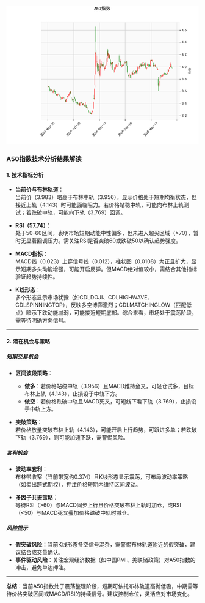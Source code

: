![图](SH300.png)



### A50指数技术分析结果解读

#### 1. 技术指标分析
- **当前价与布林轨道**：  
  当前价（3.983）略高于布林中轨（3.956），显示价格处于短期均衡状态，但接近上轨（4.143）时可能面临阻力。若价格站稳中轨，可能向布林上轨测试；若跌破中轨，可能向下轨（3.769）回调。

- **RSI（57.74）**：  
  处于50-60区间，表明市场短期动能中性偏多，但未进入超买区域（>70），暂时无显著回调压力。需关注RSI是否突破60或跌破50以确认趋势强度。

- **MACD指标**：  
  MACD线（0.023）上穿信号线（0.012），柱状图（0.0108）为正且扩大，显示短期多头动能增强，可能开启反弹。但MACD绝对值较小，需结合其他指标验证趋势持续性。

- **K线形态**：  
  多个形态显示市场犹豫（如CDLDOJI、CDLHIGHWAVE、CDLSPINNINGTOP），反映多空博弈激烈；CDLMATCHINGLOW（匹配低点）暗示下跌动能减弱，可能接近短期底部。综合来看，市场处于震荡阶段，需等待明确方向信号。

---

#### 2. 潜在机会与策略
##### **短期交易机会**  
- **区间波段策略**：  
  - **做多**：若价格站稳中轨（3.956）且MACD维持金叉，可轻仓试多，目标布林上轨（4.143），止损设于中轨下方。  
  - **做空**：若价格跌破中轨且MACD死叉，可短线下看下轨（3.769），止损设于中轨上方。  

- **突破策略**：  
  若价格放量突破布林上轨（4.143），可能开启上行趋势，可跟进多单；若跌破下轨（3.769），则可能加速下跌，需警惕风险。

##### **套利机会**  
- **波动率套利**：  
  布林带收窄（当前带宽约0.374）且K线形态显示震荡，可布局波动率策略（如卖出跨式期权），押注价格短期内维持区间波动。

- **多因子共振策略**：  
  等待RSI（>60）与MACD同步上行且价格突破布林上轨时加仓，或RSI（<50）与MACD死叉叠加价格跌破中轨时减仓。

##### **风险提示**  
- **假突破风险**：当前K线形态多空信号混杂，需警惕布林轨道附近的假突破，建议结合成交量确认。  
- **事件驱动风险**：关注宏观经济数据（如中国PMI、美联储政策）对A50指数的冲击，避免单边押注。

---

**总结**：当前A50指数处于震荡整理阶段，短期可依托布林轨道高抛低吸，中期需等待价格突破区间或MACD/RSI的持续信号。建议控制仓位，灵活应对市场变化。